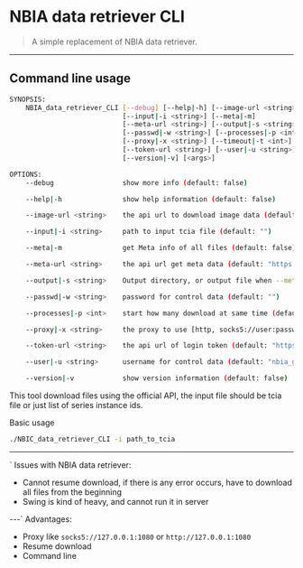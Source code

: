 # NBIA data retriever CLI

> A simple replacement of NBIA data retriever.

---

## Command line usage

```bash
SYNOPSIS:
    NBIA_data_retriever_CLI [--debug] [--help|-h] [--image-url <string>]
                            [--input|-i <string>] [--meta|-m]
                            [--meta-url <string>] [--output|-s <string>]
                            [--passwd|-w <string>] [--processes|-p <int>]
                            [--proxy|-x <string>] [--timeout|-t <int>]
                            [--token-url <string>] [--user|-u <string>]
                            [--version|-v] [<args>]

OPTIONS:
    --debug                 show more info (default: false)

    --help|-h               show help information (default: false)

    --image-url <string>    the api url to download image data (default: "https://services.cancerimagingarchive.net/nbia-api/services/v2/getImage")

    --input|-i <string>     path to input tcia file (default: "")

    --meta|-m               get Meta info of all files (default: false)

    --meta-url <string>     the api url get meta data (default: "https://services.cancerimagingarchive.net/nbia-api/services/v2/getSeriesMetaData")

    --output|-s <string>    Output directory, or output file when --meta enabled (default: "./")

    --passwd|-w <string>    password for control data (default: "")

    --processes|-p <int>    start how many download at same time (default: 1)

    --proxy|-x <string>     the proxy to use [http, socks5://user:passwd@host:port] (default: "")

    --token-url <string>    the api url of login token (default: "https://services.cancerimagingarchive.net/nbia-api/oauth/token")

    --user|-u <string>      username for control data (default: "nbia_guest")

    --version|-v            show version information (default: false)
```

This tool download files using the official API, the input file should be tcia file or just list of series instance ids.

 Basic usage
```bash
./NBIC_data_retriever_CLI -i path_to_tcia
```

---
`
Issues with NBIA data retriever:

- Cannot resume download, if there is any error occurs, have to download all files from the beginning
- Swing is kind of heavy, and cannot run it in server

---`
Advantages:

- Proxy like `socks5://127.0.0.1:1080` or `http://127.0.0.1:1080`
- Resume download
- Command line

